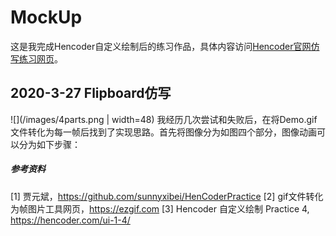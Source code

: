 # MockUp
这是我完成Hencoder自定义绘制后的练习作品，具体内容访问[Hencoder官网仿写练习网页](https://hencoder.com/activity-mock-2/)。

## 2020-3-27 Flipboard仿写
![](/images/4parts.png | width=48)
我经历几次尝试和失败后，在将Demo.gif文件转化为每一帧后找到了实现思路。首先将图像分为如图四个部分，图像动画可以分为如下步骤：

##### 参考资料
[1] 贾元斌，https://github.com/sunnyxibei/HenCoderPractice
[2] gif文件转化为帧图片工具网页，https://ezgif.com
[3] Hencoder 自定义绘制 Practice 4, https://hencoder.com/ui-1-4/

